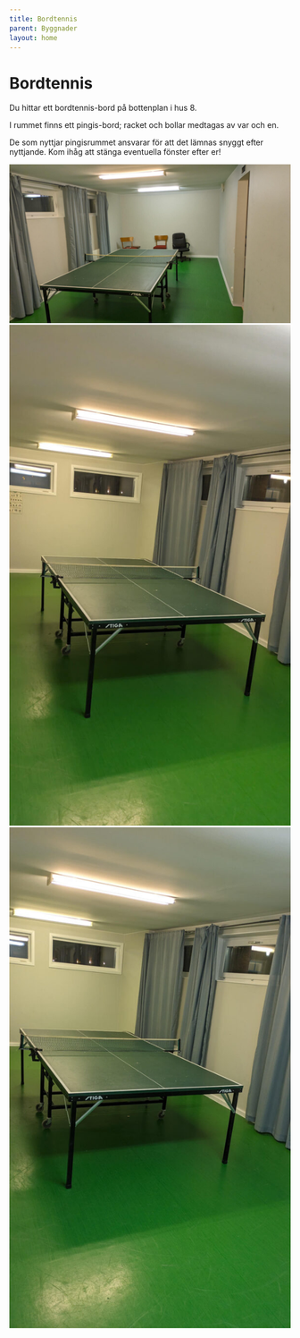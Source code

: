 ```yaml
---
title: Bordtennis
parent: Byggnader
layout: home
---
```


# Bordtennis

Du hittar ett bordtennis-bord på bottenplan i hus 8.

I rummet finns ett pingis-bord; racket och bollar medtagas av var och en.

De som nyttjar pingisrummet ansvarar för att det lämnas snyggt efter nyttjande. Kom ihåg att stänga eventuella fönster efter er!

![bordtennis-1](assets/bordtennis-1.jpg)
![bordtennis-2](assets/bordtennis-2.jpg)
![bordtennis-3](assets/bordtennis-3.jpg)

